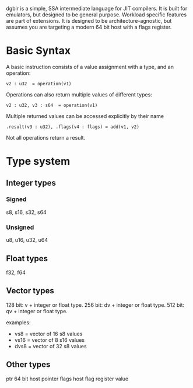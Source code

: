 dgbir is a simple, SSA intermediate language for JIT compilers. It is built for emulators, but designed to be general purpose. Workload specific features are part of extensions. It is designed to be architecture-agnostic, but assumes you are targeting a modern 64 bit host with a flags register.

# Basic Syntax

A basic instruction consists of a value assignment with a type, and an operation:
```
v2 : u32  = operation(v1)
```

Operations can also return multiple values of different types:
```
v2 : u32, v3 : s64  = operation(v1)
```

Multiple returned values can be accessed explicitly by their name
```
.result(v3 : u32), .flags(v4 : flags) = add(v1, v2)
```

Not all operations return a result.

# Type system
## Integer types
### Signed
s8, s16, s32, s64
### Unsigned
u8, u16, u32, u64
## Float types
f32, f64
## Vector types
128 bit: v + integer or float type.
256 bit: dv + integer or float type.
512 bit: qv + integer or float type.

examples:
- vs8 = vector of 16 s8 values
- vs16 = vector of 8 s16 values
- dvs8 = vector of 32 s8 values
## Other types
ptr
	64 bit host pointer
flags
	host flag register value
